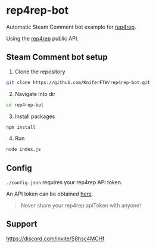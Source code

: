 # rep4rep-bot

Automatic Steam Comment bot example for [rep4rep](https://rep4rep.com/).

Using the [rep4rep](https://rep4rep.com/) public API.


## Steam Comment bot setup

1. Clone the repository

```bash
git clone https://github.com/KniferFTW/rep4rep-bot.git
```

2. Navigate into dir 

```bash
cd rep4rep-bot
```

3. Install packages

```bash
npm install
```

4. Run

```bash
node index.js
```

## Config
`./config.json` requires your rep4rep API token.

An API token can be obtained [here](https://rep4rep.com/user/settings/).
> Never share your rep4rep apiToken with anyone!


## Support
https://discord.com/invite/S8hsc4MCHf
